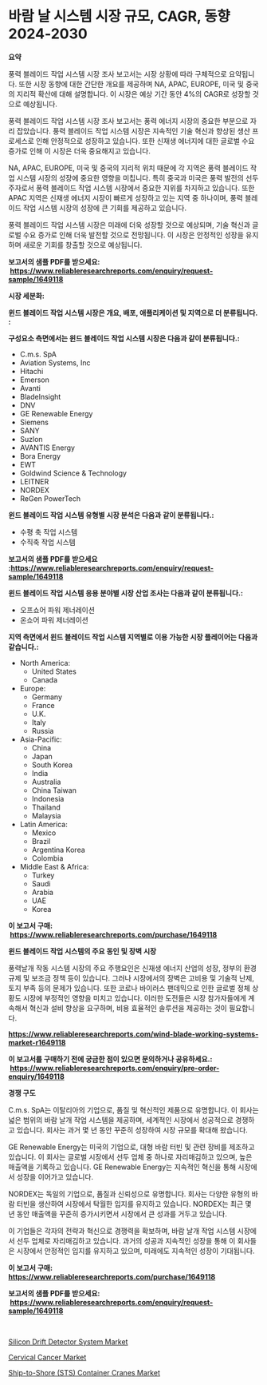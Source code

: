 <p><h1>바람 날 시스템 시장 규모, CAGR, 동향 2024-2030</h1></p><p><strong>요약</strong></p>
<p><p>풍력 블레이드 작업 시스템 시장 조사 보고서는 시장 상황에 따라 구체적으로 요약됩니다. 또한 시장 동향에 대한 간단한 개요를 제공하며 NA, APAC, EUROPE, 미국 및 중국의 지리적 확산에 대해 설명합니다. 이 시장은 예상 기간 동안 4%의 CAGR로 성장할 것으로 예상됩니다.</p><p>풍력 블레이드 작업 시스템 시장 조사 보고서는 풍력 에너지 시장의 중요한 부분으로 자리 잡았습니다. 풍력 블레이드 작업 시스템 시장은 지속적인 기술 혁신과 향상된 생산 프로세스로 인해 안정적으로 성장하고 있습니다. 또한 신재생 에너지에 대한 글로벌 수요 증가로 인해 이 시장은 더욱 중요해지고 있습니다.</p><p>NA, APAC, EUROPE, 미국 및 중국의 지리적 위치 때문에 각 지역은 풍력 블레이드 작업 시스템 시장의 성장에 중요한 영향을 미칩니다. 특히 중국과 미국은 풍력 발전의 선두주자로서 풍력 블레이드 작업 시스템 시장에서 중요한 지위를 차지하고 있습니다. 또한 APAC 지역은 신재생 에너지 시장이 빠르게 성장하고 있는 지역 중 하나이며, 풍력 블레이드 작업 시스템 시장의 성장에 큰 기회를 제공하고 있습니다.</p><p>풍력 블레이드 작업 시스템 시장은 미래에 더욱 성장할 것으로 예상되며, 기술 혁신과 글로벌 수요 증가로 인해 더욱 발전할 것으로 전망됩니다. 이 시장은 안정적인 성장을 유지하며 새로운 기회를 창출할 것으로 예상됩니다.</p></p>
<p><strong>보고서의 샘플 PDF를 받으세요: &nbsp;<a href="https://www.reliableresearchreports.com/enquiry/request-sample/1649118">https://www.reliableresearchreports.com/enquiry/request-sample/1649118</a></strong></p>
<p><strong>시장 세분화:</strong></p>
<p><strong> 윈드 블레이드 작업 시스템 시장은 개요, 배포, 애플리케이션 및 지역으로 더 분류됩니다. :</strong></p>
<p><strong>구성요소 측면에서는 윈드 블레이드 작업 시스템 시장은 다음과 같이 분류됩니다.:</strong></p>
<p><ul><li>C.m.s. SpA</li><li>Aviation Systems, Inc</li><li>Hitachi</li><li>Emerson</li><li>Avanti</li><li>BladeInsight</li><li>DNV</li><li>GE Renewable Energy</li><li>Siemens</li><li>SANY</li><li>Suzlon</li><li>AVANTIS Energy</li><li>Bora Energy</li><li>EWT</li><li>Goldwind Science & Technology</li><li>LEITNER</li><li>NORDEX</li><li>ReGen PowerTech</li></ul></p>
<p><strong> 윈드 블레이드 작업 시스템 유형별 시장 분석은 다음과 같이 분류됩니다.:</strong></p>
<p><ul><li>수평 축 작업 시스템</li><li>수직축 작업 시스템</li></ul></p>
<p><strong>보고서의 샘플 PDF를 받으세요 :<a href="https://www.reliableresearchreports.com/enquiry/request-sample/1649118">https://www.reliableresearchreports.com/enquiry/request-sample/1649118</a></strong></p>
<p><strong> 윈드 블레이드 작업 시스템 응용 분야별 시장 산업 조사는 다음과 같이 분류됩니다.:</strong></p>
<p><ul><li>오프쇼어 파워 제너레이션</li><li>온쇼어 파워 제너레이션</li></ul></p>
<p><strong>지역 측면에서 윈드 블레이드 작업 시스템 지역별로 이용 가능한 시장 플레이어는 다음과 같습니다.:</strong></p>
<p><ul>
    <li>
        North America:
        <ul>
            <li>United States</li>
            <li>Canada</li>
        </ul>
    </li>
    <li>
        Europe:
        <ul>
            <li>Germany</li>
            <li>France</li>
            <li>U.K.</li>
            <li>Italy</li>
            <li>Russia</li>
        </ul>
    </li>
    <li>
        Asia-Pacific:
        <ul>
            <li>China</li>
            <li>Japan</li>
            <li>South Korea</li>
            <li>India</li>
            <li>Australia</li>
            <li>China Taiwan</li>
            <li>Indonesia</li>
            <li>Thailand</li>
            <li>Malaysia</li>
        </ul>
    </li>
    <li>
        Latin America:
        <ul>
            <li>Mexico</li>
            <li>Brazil</li>
            <li>Argentina Korea</li>
            <li>Colombia</li>
        </ul>
    </li>
    <li>
        Middle East & Africa:
        <ul>
            <li>Turkey</li>
            <li>Saudi</li>
            <li>Arabia</li>
            <li>UAE</li>
            <li>Korea</li>
        </ul>
    </li>
    </ul></p>
<p><strong>이 보고서 구매: &nbsp;<a href="https://www.reliableresearchreports.com/purchase/1649118">https://www.reliableresearchreports.com/purchase/1649118</a></strong></p>
<p><strong>윈드 블레이드 작업 시스템의 주요 동인 및 장벽 시장</strong></p>
<p><p>풍력날개 작동 시스템 시장의 주요 주행요인은 신재생 에너지 산업의 성장, 정부의 환경 규제 및 보조금 정책 등이 있습니다. 그러나 시장에서의 장벽은 고비용 및 기술적 난제, 토지 부족 등의 문제가 있습니다. 또한 코로나 바이러스 팬데믹으로 인한 글로벌 정체 상황도 시장에 부정적인 영향을 미치고 있습니다. 이러한 도전들은 시장 참가자들에게 계속해서 혁신과 설비 향상을 요구하며, 비용 효율적인 솔루션을 제공하는 것이 필요합니다.</p></p>
<p><strong><a href="https://www.reliableresearchreports.com/wind-blade-working-systems-market-r1649118">https://www.reliableresearchreports.com/wind-blade-working-systems-market-r1649118</a></strong></p>
<p><strong>이 보고서를 구매하기 전에 궁금한 점이 있으면 문의하거나 공유하세요.: &nbsp;<a href="https://www.reliableresearchreports.com/enquiry/pre-order-enquiry/1649118">https://www.reliableresearchreports.com/enquiry/pre-order-enquiry/1649118</a></strong></p>
<p><strong>경쟁 구도</strong></p>
<p><p>C.m.s. SpA는 이탈리아의 기업으로, 품질 및 혁신적인 제품으로 유명합니다. 이 회사는 넓은 범위의 바람 날개 작업 시스템을 제공하며, 세계적인 시장에서 성공적으로 경쟁하고 있습니다. 회사는 과거 몇 년 동안 꾸준히 성장하여 시장 규모를 확대해 왔습니다.</p><p>GE Renewable Energy는 미국의 기업으로, 대형 바람 터빈 및 관련 장비를 제조하고 있습니다. 이 회사는 글로벌 시장에서 선두 업체 중 하나로 자리매김하고 있으며, 높은 매출액을 기록하고 있습니다. GE Renewable Energy는 지속적인 혁신을 통해 시장에서 성장을 이어가고 있습니다.</p><p>NORDEX는 독일의 기업으로, 품질과 신뢰성으로 유명합니다. 회사는 다양한 유형의 바람 터빈을 생산하여 시장에서 탁월한 입지를 유지하고 있습니다. NORDEX는 최근 몇 년 동안 매출액을 꾸준히 증가시키면서 시장에서 큰 성과를 거두고 있습니다.</p><p>이 기업들은 각자의 전략과 혁신으로 경쟁력을 확보하며, 바람 날개 작업 시스템 시장에서 선두 업체로 자리매김하고 있습니다. 과거의 성공과 지속적인 성장을 통해 이 회사들은 시장에서 안정적인 입지를 유지하고 있으며, 미래에도 지속적인 성장이 기대됩니다.</p></p>
<p><strong>이 보고서 구매: &nbsp; <a href="https://www.reliableresearchreports.com/purchase/1649118">https://www.reliableresearchreports.com/purchase/1649118</a></strong></p>
<p><strong>보고서의 샘플 PDF를 받으세요: &nbsp;<a href="https://www.reliableresearchreports.com/enquiry/request-sample/1649118">https://www.reliableresearchreports.com/enquiry/request-sample/1649118</a></strong><strong></strong></p>
<p>&nbsp;</p>
<p><p><a href="https://simplistic-meeting-7ee.notion.site/Silicon-Drift-Detector-System-Market-Analysis-Its-CAGR-Market-Segmentation-and-Global-Industry-Ove-bae2d0d7d8264364a1ebc510d51a15b1">Silicon Drift Detector System Market</a></p><p><a href="https://fuschia-pecorino-a6d.notion.site/Cervical-Cancer-Market-Analysis-Its-CAGR-Market-Segmentation-and-Global-Industry-Overview-e4a60f2c51cb4bb681b75546ed3e5be5">Cervical Cancer Market</a></p><p><a href="https://skillful-vermicelli-b89.notion.site/Ship-to-Shore-STS-Container-Cranes-Market-Share-Evolution-and-Market-Growth-Trends-2024-2031-3d7f6b1f57b54102bd64db83a2ac0c14">Ship-to-Shore (STS) Container Cranes Market</a></p></p>